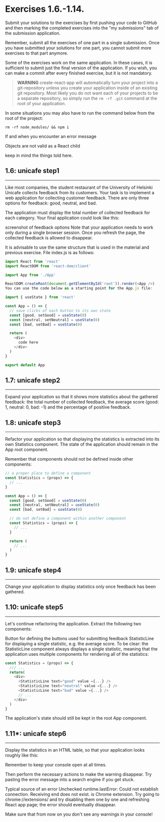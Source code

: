 # Exercises 1.6.-1.14.

Submit your solutions to the exercises by first pushing your code to GitHub and then marking the completed exercises into the "my submissions" tab of the submission application.

Remember, submit all the exercises of one part in a single submission. Once you have submitted your solutions for one part, you cannot submit more exercises to that part anymore.

Some of the exercises work on the same application. In these cases, it is sufficient to submit just the final version of the application. If you wish, you can make a commit after every finished exercise, but it is not mandatory.

>**WARNING** create-react-app will automatically turn your project into a git-repository unless you create your application inside of an existing git repository. Most likely you do not want each of your projects to be a separate repository, so simply run the `rm -rf .git` command at the root of your application.

In some situations you may also have to run the command below from the root of the project:

```shell
rm -rf node_modules/ && npm i
```

If and when you encounter an error message

Objects are not valid as a React child

keep in mind the things told here.

## 1.6: unicafe step1
----------------------

Like most companies, the student restaurant of the University of Helsinki Unicafe collects feedback from its customers. Your task is to implement a web application for collecting customer feedback. There are only three options for feedback: good, neutral, and bad.

The application must display the total number of collected feedback for each category. Your final application could look like this:

screenshot of feedback options
Note that your application needs to work only during a single browser session. Once you refresh the page, the collected feedback is allowed to disappear.

It is advisable to use the same structure that is used in the material and previous exercise. File index.js is as follows:

```javascript
import React from 'react'
import ReactDOM from 'react-dom/client'

import App from './App'

ReactDOM.createRoot(document.getElementById('root')).render(<App />)
You can use the code below as a starting point for the App.js file:

import { useState } from 'react'

const App = () => {
  // save clicks of each button to its own state
  const [good, setGood] = useState(0)
  const [neutral, setNeutral] = useState(0)
  const [bad, setBad] = useState(0)

  return (
    <div>
      code here
    </div>
  )
}

export default App
```

## 1.7: unicafe step2
---------------------

Expand your application so that it shows more statistics about the gathered feedback: the total number of collected feedback, the average score (good: 1, neutral: 0, bad: -1) and the percentage of positive feedback.

## 1.8: unicafe step3
---------------------

Refactor your application so that displaying the statistics is extracted into its own Statistics component. The state of the application should remain in the App root component.

Remember that components should not be defined inside other components:

```javascript
// a proper place to define a component
const Statistics = (props) => {
  // ...
}

const App = () => {
  const [good, setGood] = useState(0)
  const [neutral, setNeutral] = useState(0)
  const [bad, setBad] = useState(0)

  // do not define a component within another component
  const Statistics = (props) => {
    // ...
  }

  return (
    // ...
  )
}
```

## 1.9: unicafe step4
---------------------

Change your application to display statistics only once feedback has been gathered.

## 1.10: unicafe step5
----------------------

Let's continue refactoring the application. Extract the following two components:

Button for defining the buttons used for submitting feedback
StatisticLine for displaying a single statistic, e.g. the average score.
To be clear: the StatisticLine component always displays a single statistic, meaning that the application uses multiple components for rendering all of the statistics:

```javascript
const Statistics = (props) => {
  /// ...
  return(
    <div>
      <StatisticLine text="good" value ={...} />
      <StatisticLine text="neutral" value ={...} />
      <StatisticLine text="bad" value ={...} />
      // ...
    </div>
  )
}
```
The application's state should still be kept in the root App component.

## 1.11*: unicafe step6
-----------------------

Display the statistics in an HTML table, so that your application looks roughly like this:

Remember to keep your console open at all times.

Then perform the necessary actions to make the warning disappear. Try pasting the error message into a search engine if you get stuck.

Typical source of an error Unchecked runtime.lastError: Could not establish connection. Receiving end does not exist. is Chrome extension. Try going to chrome://extensions/ and try disabling them one by one and refreshing React app page; the error should eventually disappear.

Make sure that from now on you don't see any warnings in your console!